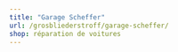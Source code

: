 ```yaml
---
title: "Garage Scheffer"
url: /grosbliederstroff/garage-scheffer/
shop: réparation de voitures
---
```

